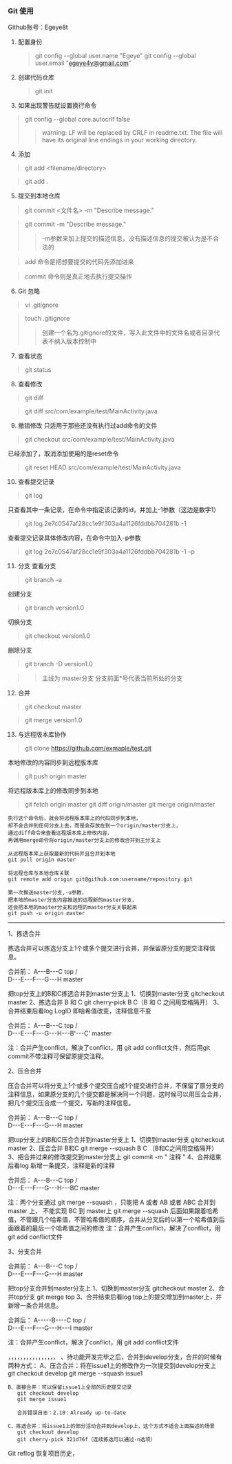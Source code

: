 ### Git 使用
Github账号：Egeye8t

1. 配置身份	
	> git config --global user.name "Egeye"
	> git config --global user.email "egeye4y@gmail.com"

2. 创建代码仓库
	> git init

3. 如果出现警告就设置换行命令
> git config --global core.autocrlf false 
>> warning: LF will be replaced by CRLF in readme.txt.
>> The file will have its original line endings in your working directory.

4. 添加
> git add <filename/directory>

> git add .

5. 提交到本地仓库
> git commit <文件名> -m "Describe message."

> git commit -m "Describe message."
>> -m参数来加上提交的描述信息，没有描述信息的提交被认为是不合法的

> add 命令是把想要提交的代码先添加进来

> commit 命令则是真正地去执行提交操作

6. Git 忽略
> vi .gitignore

> touch .gitignore
>> 创建一个名为.gitignore的文件，写入此文件中的文件名或者目录代表不纳入版本控制中

7. 查看状态
> git status

8. 查看修改
> git diff

> git diff src/com/example/test/MainActivity.java

9. 撤销修改
只适用于那些还没有执行过add命令的文件
> git checkout src/com/example/test/MainActivity.java

已经添加了，取消添加使用的是reset命令
> git reset HEAD src/com/example/test/MainActivity.java

10. 查看提交记录
> git log

只查看其中一条记录，在命令中指定该记录的id，并加上-1参数（这边是数字1）
> git log 2e7c0547af28cc1e9f303a4a1126fddbb704281b -1

查看提交记录具体修改内容，在命令中加入-p参数
> git log 2e7c0547af28cc1e9f303a4a1126fddbb704281b -1 –p

11. 分支
查看分支
> git branch –a
	
创建分支
> git branch version1.0
	
切换分支
> git checkout version1.0
	
删除分支
> git branch -D version1.0

>> 主线为 master分支
>> 分支前面*号代表当前所处的分支

12. 合并
> git checkout master

> git merge version1.0

13. 与远程版本库协作
> git clone https://github.com/exmaple/test.git
	
本地修改的内容同步到远程版本库
> git push origin master
	
将远程版本库上的修改同步到本地
> git fetch origin master
> git diff origin/master
> git merge origin/master

	执行这个命令后，就会将远程版本库上的代码同步到本地，
	却不会合并到任何分支上去，而是会存放在到一个origin/master分支上，
	通过diff命令来查看远程版本库上修改内容，
	再调用merge命令将origin/master分支上的修改合并到主分支上

	从远程版本库上获取最新的代码并且合并到本地
	git pull origin master

	将远程仓库与本地仓库关联
	git remote add origin git@github.com:username/repository.git

	第一次推送master分支,-u参数，
	把本地的master分支内容推送的远程新的master分支，
	还会把本地的master分支和远程的master分支关联起来
	git push -u origin master

-------------------------------------------------------------------------------------


1、拣选合并

拣选合并可以拣选分支上1个或多个提交进行合并，并保留原分支的提交注释信息。

合并前：
             A---B---C      top
         /        
    D---E---F---G---H    master
 
把top分支上的B和C拣选合并到master分支上
1、切换到master分支
gitcheckout master
2、拣选合并 B 和 C
git cherry-pick B C（B 和 C 之间用空格隔开）
3、合并结束后看log
LogID 即哈希值改变，注释信息不变

合并后： 
             A---B---C      top
         /        
    D---E---F---G---H---B'---C'   master

注：合并产生conflict，解决了conflict，用 git add  conflict文件，然后用git commit不带注释可保留原提交注释。


2、压合合并

压合合并可以将分支上1个或多个提交压合成1个提交进行合并，不保留了原分支的注释信息，如果原分支的几个提交都是解决同一个问题，这时候可以用压合合并，把几个提交压合成一个提交，写新的注释信息。

合并前：
          A---B---C      top
         /        
    D---E---F---G---H    master

把top分支上的B和C压合合并到master分支上
1、切换到master分支
gitcheckout master
2、压合合并 B和C
git merge --squash B C （B和C之间用空格隔开）
3、把合并过来的修改提交到master分支上
git commit -m " 注释 "
4、合并结束后看log
新增一条提交，注释是新的注释

合并后：
          A---B---C      top
         /        
    D---E---F---G---H---BC    master

注：两个分支通过  git merge --squash ，只能把 A 或者 AB 或者 ABC 合并到master 上， 不能实现  BC 到 master上
git merge --squash 后面如果跟着哈希值，不管跟几个哈希值，不管哈希值的顺序，合并从分叉后的以第一个哈希值到后面跟着的最后一个哈希值之间的修改
注：合并产生conflict，解决了conflict，用 git add conflict文件

3、分支合并

合并前：
          A---B---C      top
         /        
    D---E---F---G---H    master

把top分支合并到master分支上
1、切换到master分支
gitcheckout master
2、合并top分支
git merge top
3、合并结束后看log
top上的提交增加到master上，并新增一条合并信息。

合并后：
          A-----B----C      top
         /            \
    D---E---F---G---H---I    master

注：合并产生conflict，解决了conflict，用 git add conflict文件





，，，，，，，，，，，，，，，，
、待功能开发完毕之后，合并到develop分支，合并的时候有两种方式： 
    A、压合合并：将在issue1上的修改作为一次提交到develop分支上 
       git checkout develop 
       git merge --squash issue1

    B、直接合并：可以保留issue1上全部的历史提交记录 
       git checkout develop 
       git merge issue1 

       合并错误日志：2.10：Already up-to-date

    C、拣选合并：将issue1上的部分活动合并到develop上，这个方式不适合上面描述的场景 
       git checkout develop 
       git cherry-pick 321d76f（连续拣选可以通过-n选项） 


Git reflog 恢复项目历史，





